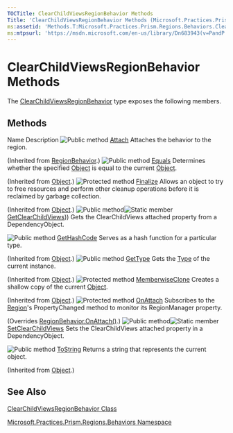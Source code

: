 ```yaml
---
TOCTitle: ClearChildViewsRegionBehavior Methods
Title: 'ClearChildViewsRegionBehavior Methods (Microsoft.Practices.Prism.Regions.Behaviors)'
ms:assetid: 'Methods.T:Microsoft.Practices.Prism.Regions.Behaviors.ClearChildViewsRegionBehavior'
ms:mtpsurl: 'https://msdn.microsoft.com/en-us/library/Dn683943(v=PandP.50)'
---
```


# ClearChildViewsRegionBehavior Methods

The [ClearChildViewsRegionBehavior](https://msdn.microsoft.com/en-us/library/microsoft.practices.prism.regions.behaviors.clearchildviewsregionbehavior(v=pandp.50)) type exposes the following members.

## Methods

Name
Description
![](https://msdn.microsoft.com/en-us/Dn683943.pubmethod(en-us,PandP.50).gif "Public method")
[Attach](https://msdn.microsoft.com/en-us/library/microsoft.practices.prism.regions.regionbehavior.attach(v=pandp.50))
Attaches the behavior to the region.

(Inherited from [RegionBehavior](https://msdn.microsoft.com/en-us/library/microsoft.practices.prism.regions.regionbehavior(v=pandp.50)).)
![](https://msdn.microsoft.com/en-us/Dn683943.pubmethod(en-us,PandP.50).gif "Public method")
[Equals](http://msdn2.microsoft.com/en-us/library/bsc2ak47)
Determines whether the specified [Object](http://msdn2.microsoft.com/en-us/library/e5kfa45b) is equal to the current [Object](http://msdn2.microsoft.com/en-us/library/e5kfa45b).

(Inherited from [Object](http://msdn2.microsoft.com/en-us/library/e5kfa45b).)
![](https://msdn.microsoft.com/en-us/Dn683943.protmethod(en-us,PandP.50).gif "Protected method")
[Finalize](http://msdn2.microsoft.com/en-us/library/4k87zsw7)
Allows an object to try to free resources and perform other cleanup operations before it is reclaimed by garbage collection.

(Inherited from [Object](http://msdn2.microsoft.com/en-us/library/e5kfa45b).)
![](https://msdn.microsoft.com/en-us/Dn683943.pubmethod(en-us,PandP.50).gif "Public method")![](https://msdn.microsoft.com/en-us/Dn683943.static(en-us,PandP.50).gif "Static member")
[GetClearChildViews](https://msdn.microsoft.com/en-us/library/microsoft.practices.prism.regions.behaviors.clearchildviewsregionbehavior.getclearchildviews(v=pandp.50))))
Gets the ClearChildViews attached property from a DependencyObject.

![](https://msdn.microsoft.com/en-us/Dn683943.pubmethod(en-us,PandP.50).gif "Public method")
[GetHashCode](http://msdn2.microsoft.com/en-us/library/zdee4b3y)
Serves as a hash function for a particular type.

(Inherited from [Object](http://msdn2.microsoft.com/en-us/library/e5kfa45b).)
![](https://msdn.microsoft.com/en-us/Dn683943.pubmethod(en-us,PandP.50).gif "Public method")
[GetType](http://msdn2.microsoft.com/en-us/library/dfwy45w9)
Gets the [Type](http://msdn2.microsoft.com/en-us/library/42892f65) of the current instance.

(Inherited from [Object](http://msdn2.microsoft.com/en-us/library/e5kfa45b).)
![](https://msdn.microsoft.com/en-us/Dn683943.protmethod(en-us,PandP.50).gif "Protected method")
[MemberwiseClone](http://msdn2.microsoft.com/en-us/library/57ctke0a)
Creates a shallow copy of the current [Object](http://msdn2.microsoft.com/en-us/library/e5kfa45b).

(Inherited from [Object](http://msdn2.microsoft.com/en-us/library/e5kfa45b).)
![](https://msdn.microsoft.com/en-us/Dn683943.protmethod(en-us,PandP.50).gif "Protected method")
[OnAttach](https://msdn.microsoft.com/en-us/library/microsoft.practices.prism.regions.behaviors.clearchildviewsregionbehavior.onattach(v=pandp.50))
Subscribes to the [Region](https://msdn.microsoft.com/en-us/library/microsoft.practices.prism.regions.region(v=pandp.50))'s PropertyChanged method to monitor its RegionManager property.

(Overrides [RegionBehavior.OnAttach()](https://msdn.microsoft.com/en-us/library/microsoft.practices.prism.regions.regionbehavior.onattach(v=pandp.50)).)
![](https://msdn.microsoft.com/en-us/Dn683943.pubmethod(en-us,PandP.50).gif "Public method")![](https://msdn.microsoft.com/en-us/Dn683943.static(en-us,PandP.50).gif "Static member")
[SetClearChildViews](https://msdn.microsoft.com/en-us/library/microsoft.practices.prism.regions.behaviors.clearchildviewsregionbehavior.setclearchildviews(v=pandp.50))
Sets the ClearChildViews attached property in a DependencyObject.

![](https://msdn.microsoft.com/en-us/Dn683943.pubmethod(en-us,PandP.50).gif "Public method")
[ToString](http://msdn2.microsoft.com/en-us/library/7bxwbwt2)
Returns a string that represents the current object.

(Inherited from [Object](http://msdn2.microsoft.com/en-us/library/e5kfa45b).)

## See Also

[ClearChildViewsRegionBehavior Class](https://msdn.microsoft.com/en-us/library/microsoft.practices.prism.regions.behaviors.clearchildviewsregionbehavior(v=pandp.50))

[Microsoft.Practices.Prism.Regions.Behaviors Namespace](https://msdn.microsoft.com/en-us/library/microsoft.practices.prism.regions.behaviors(v=pandp.50))